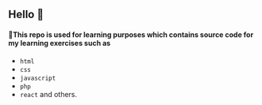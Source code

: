 ## Hello 👋
#### 🚀This repo is used for learning purposes which contains source code for my learning exercises such as
- `html` 
- `css`
- `javascript` 
- `php` 
- `react` and others. 
<br/>
